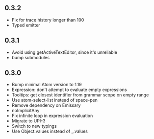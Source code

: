 ## 0.3.2
* Fix for trace history longer than 100
* Typed emitter

## 0.3.1
* Avoid using getActiveTextEditor, since it's unreliable
* bump submodules

## 0.3.0
* Bump minimal Atom version to 1.19
* Expression: don't attempt to evaluate empty expressions
* Tooltips: get closest identifier from grammar scope on empty range
* Use atom-select-list instead of space-pen
* Remove dependency on Emissary
* noImplicitAny
* Fix infinite loop in expression evaluation
* Migrate to UPI-3
* Switch to new typings
* Use Object.values instead of \_.values
